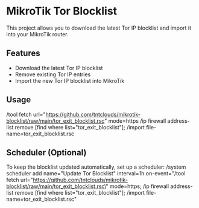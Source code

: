 # MikroTik Tor Blocklist

This project allows you to download the latest Tor IP blocklist and import it into your MikroTik router.

## Features

- Download the latest Tor IP blocklist
- Remove existing Tor IP entries
- Import the new Tor IP blocklist into MikroTik

## Usage

/tool fetch url="https://github.com/tntclouds/mikrotik-blocklist/raw/main/tor_exit_blocklist.rsc" mode=https
/ip firewall address-list remove [find where list="tor_exit_blocklist"];
/import file-name=tor_exit_blocklist.rsc


## Scheduler (Optional)
To keep the blocklist updated automatically, set up a scheduler:
/system scheduler
add name="Update Tor Blocklist" interval=1h on-event="/tool fetch url=\"https://github.com/tntclouds/mikrotik-blocklist/raw/main/tor_exit_blocklist.rsc\" mode=https; /ip firewall address-list remove [find where list=\"tor_exit_blocklist\"]; /import file-name=tor_exit_blocklist.rsc"
